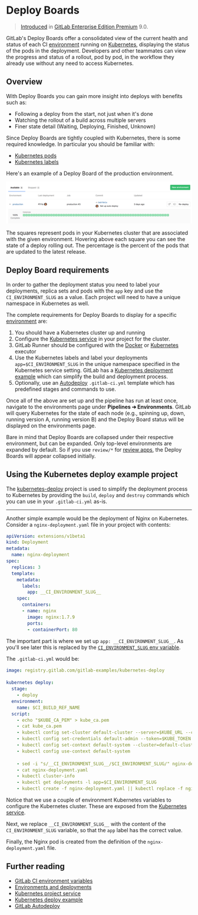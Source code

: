 # Deploy Boards

> [Introduced][ce-1589] in [GitLab Enterprise Edition Premium][ee] 9.0.

GitLab's Deploy Boards offer a consolidated view of the current health and
status of each CI [environment] running on [Kubernetes], displaying the status
of the pods in the deployment. Developers and other teammates can view the
progress and status of a rollout, pod by pod, in the workflow they already use
without any need to access Kubernetes.

## Overview

With Deploy Boards you can gain more insight into deploys with benefits such as:

- Following a deploy from the start, not just when it's done
- Watching the rollout of a build across multiple servers
- Finer state detail (Waiting, Deploying, Finished, Unknown)

Since Deploy Boards are tightly coupled with Kubernetes, there is some required
knowledge. In particular you should be familiar with:

- [Kubernetes pods](https://kubernetes.io/docs/user-guide/pods)
- [Kubernetes labels](https://kubernetes.io/docs/concepts/overview/working-with-objects/labels/)

Here's an example of a Deploy Board of the production environment.

![Deploy Boards landing page](img/deploy_boards_landing_page.png)

The squares represent pods in your Kubernetes cluster that are associated with
the given environment. Hovering above each square you can see the state of a
deploy rolling out. The percentage is the percent of the pods that are updated
to the latest release.

## Deploy Board requirements

In order to gather the deployment status you need to label your deployments,
replica sets and pods with the `app` key and use the `CI_ENVIRONMENT_SLUG` as
a value. Each project will need to have a unique namespace in Kubernetes as well.

The complete requirements for Deploy Boards to display for a specific [environment] are:

1. You should have a Kubernetes cluster up and running
1. Configure the [Kubernetes service][kube-service] in your project for the cluster.
1. GitLab Runner should be configured with the [Docker][docker-exec] or
   [Kubernetes][kube-exec] executor
1. Use the Kubernetes labels and label your deployments `app=$CI_ENVIRONMENT_SLUG`
   in the unique namespace specified in the Kubernetes service setting. GitLab has a
   [Kubernetes deployment example](#using-the-kubernetes-deploy-example-project)
   which can simplify the build and deployment process.
1. Optionally, use an [Autodeploy] `.gitlab-ci.yml`
   template which has predefined stages and commands to use.

Once all of the above are set up and the pipeline has run at least once,
navigate to the environments page under **Pipelines ➔ Environments**. GitLab
will query Kubernetes for the state of each node (e.g., spinning up, down,
running version A, running version B) and the Deploy Board status will be displayed on
the environments page.

Bare in mind that Deploy Boards are collapsed under their respective environment,
but can be expanded. Only top-level environments are expanded by default. So if
you use `review/*` for [review apps], the Deploy Boards will appear collapsed initially.

## Using the Kubernetes deploy example project

The [kubernetes-deploy][kube-deploy] project is used to simplify the deployment
process to Kubernetes by providing the `build`, `deploy` and `destroy` commands
which you can use in your `.gitlab-ci.yml` as-is.

---

Another simple example would be the deployment of Nginx on Kubernetes.
Consider a `nginx-deployment.yaml` file in your project with contents:

```yaml
apiVersion: extensions/v1beta1
kind: Deployment
metadata:
  name: nginx-deployment
spec:
  replicas: 3
  template:
    metadata:
      labels:
        app: __CI_ENVIRONMENT_SLUG__
    spec:
      containers:
      - name: nginx
        image: nginx:1.7.9
        ports:
        - containerPort: 80
```

The important part is where we set up `app: __CI_ENVIRONMENT_SLUG__`. As you'll
see later this is replaced by the [`CI_ENVIRONMENT_SLUG` env variable][variables].

The `.gitlab-ci.yml` would be:

```yaml
image: registry.gitlab.com/gitlab-examples/kubernetes-deploy

kubernetes deploy:
  stage:
    - deploy
  environment:
    name: $CI_BUILD_REF_NAME
  script:
    - echo "$KUBE_CA_PEM" > kube_ca.pem
    - cat kube_ca.pem
    - kubectl config set-cluster default-cluster --server=$KUBE_URL --certificate-authority="$(pwd)/kube_ca.pem"
    - kubectl config set-credentials default-admin --token=$KUBE_TOKEN
    - kubectl config set-context default-system --cluster=default-cluster --user=default-admin --namespace $KUBE_NAMESPACE
    - kubectl config use-context default-system

    - sed -i "s/__CI_ENVIRONMENT_SLUG__/$CI_ENVIRONMENT_SLUG/" nginx-deployment.yaml
    - cat nginx-deployment.yaml
    - kubectl cluster-info
    - kubectl get deployments -l app=$CI_ENVIRONMENT_SLUG
    - kubectl create -f nginx-deployment.yaml || kubectl replace -f nginx-deployment.yaml
```

Notice that we use a couple of environment Kubernetes variables to configure
the Kubernetes cluster. These are exposed from the
[Kubernetes service](integrations/kubernetes.md#deployment-variables).

Next, we replace `__CI_ENVIRONMENT_SLUG__` with the content of the
`CI_ENVIRONMENT_SLUG` variable, so that the `app` label has the correct value.

Finally, the Nginx pod is created from the definition of the
`nginx-deployment.yaml` file.

## Further reading

- [GitLab CI environment variables][variables]
- [Environments and deployments][environment]
- [Kubernetes project service][kube-service]
- [Kubernetes deploy example][kube-deploy]
- [GitLab Autodeploy][autodeploy]

[ce-1589]: https://gitlab.com/gitlab-org/gitlab-ee/issues/1589 "Deploy Boards intial issue"
[ee]: https://about.gitlab.com/gitlab-ee/ "GitLab Enterprise Edition landing page"
[kube-deploy]: https://gitlab.com/gitlab-examples/kubernetes-deploy "Kubernetes deploy example project"
[kubernetes]: https://kubernetes.io "Kubernetes website"
[environment]: ../../ci/environments.md "Environments and deployments documentation"
[docker-exec]: https://docs.gitlab.com/runner/executors/docker.html "GitLab Runner Docker executor"
[kube-exec]: https://docs.gitlab.com/runner/executors/kubernetes.html "GitLab Runner Kubernetes executor"
[kube-service]: integrations/kubernetes.md "Kubernetes project service"
[review apps]: ../../ci/review_apps/index.md "Review Apps documentation"
[variables]: ../../ci/variables/README.md "GitLab CI variables"
[autodeploy]: ../../ci/autodeploy/index.md "GitLab Autodeploy"
